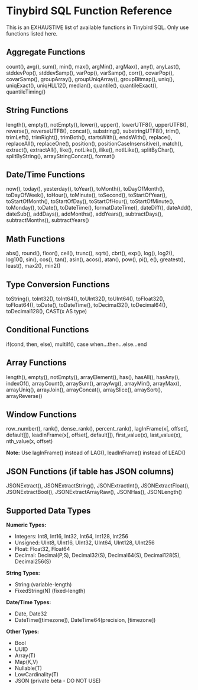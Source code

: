 # Tinybird SQL Function Reference

This is an EXHAUSTIVE list of available functions in Tinybird SQL. Only use functions listed here.

## Aggregate Functions

count(), avg(), sum(), min(), max(), argMin(), argMax(), any(), anyLast(),
stddevPop(), stddevSamp(), varPop(), varSamp(), corr(), covarPop(), covarSamp(),
groupArray(), groupUniqArray(), groupBitmap(), uniq(), uniqExact(), uniqHLL12(),
median(), quantile(), quantileExact(), quantileTiming()

## String Functions

length(), empty(), notEmpty(), lower(), upper(), lowerUTF8(), upperUTF8(),
reverse(), reverseUTF8(), concat(), substring(), substringUTF8(),
trim(), trimLeft(), trimRight(), trimBoth(), startsWith(), endsWith(),
replace(), replaceAll(), replaceOne(), position(), positionCaseInsensitive(),
match(), extract(), extractAll(), like(), notLike(), ilike(), notILike(),
splitByChar(), splitByString(), arrayStringConcat(), format()

## Date/Time Functions

now(), today(), yesterday(), toYear(), toMonth(), toDayOfMonth(), toDayOfWeek(),
toHour(), toMinute(), toSecond(), toStartOfYear(), toStartOfMonth(), toStartOfDay(),
toStartOfHour(), toStartOfMinute(), toMonday(), toDate(), toDateTime(),
formatDateTime(), dateDiff(), dateAdd(), dateSub(), addDays(), addMonths(),
addYears(), subtractDays(), subtractMonths(), subtractYears()

## Math Functions

abs(), round(), floor(), ceil(), trunc(), sqrt(), cbrt(), exp(), log(), log2(),
log10(), sin(), cos(), tan(), asin(), acos(), atan(), pow(), pi(), e(),
greatest(), least(), max2(), min2()

## Type Conversion Functions

toString(), toInt32(), toInt64(), toUInt32(), toUInt64(), toFloat32(), toFloat64(),
toDate(), toDateTime(), toDecimal32(), toDecimal64(), toDecimal128(),
CAST(x AS type)

## Conditional Functions

if(cond, then, else), multiIf(), case when...then...else...end

## Array Functions

length(), empty(), notEmpty(), arrayElement(), has(), hasAll(), hasAny(),
indexOf(), arrayCount(), arraySum(), arrayAvg(), arrayMin(), arrayMax(),
arrayUniq(), arrayJoin(), arrayConcat(), arraySlice(), arraySort(), arrayReverse()

## Window Functions

row_number(), rank(), dense_rank(), percent_rank(),
lagInFrame(x[, offset[, default]]), leadInFrame(x[, offset[, default]]),
first_value(x), last_value(x), nth_value(x, offset)

**Note:** Use lagInFrame() instead of LAG(), leadInFrame() instead of LEAD()

## JSON Functions (if table has JSON columns)

JSONExtract(), JSONExtractString(), JSONExtractInt(), JSONExtractFloat(),
JSONExtractBool(), JSONExtractArrayRaw(), JSONHas(), JSONLength()

## Supported Data Types

**Numeric Types:**

- Integers: Int8, Int16, Int32, Int64, Int128, Int256
- Unsigned: UInt8, UInt16, UInt32, UInt64, UInt128, UInt256
- Float: Float32, Float64
- Decimal: Decimal(P,S), Decimal32(S), Decimal64(S), Decimal128(S), Decimal256(S)

**String Types:**

- String (variable-length)
- FixedString(N) (fixed-length)

**Date/Time Types:**

- Date, Date32
- DateTime([timezone]), DateTime64(precision, [timezone])

**Other Types:**

- Bool
- UUID
- Array(T)
- Map(K,V)
- Nullable(T)
- LowCardinality(T)
- JSON (private beta - DO NOT USE)
